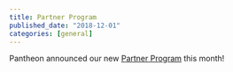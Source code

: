 ```yaml
---
title: Partner Program
published_date: "2018-12-01"
categories: [general]
---
```

Pantheon announced our new [Partner Program](https://pantheon.io/plans/partner-program) this month!
